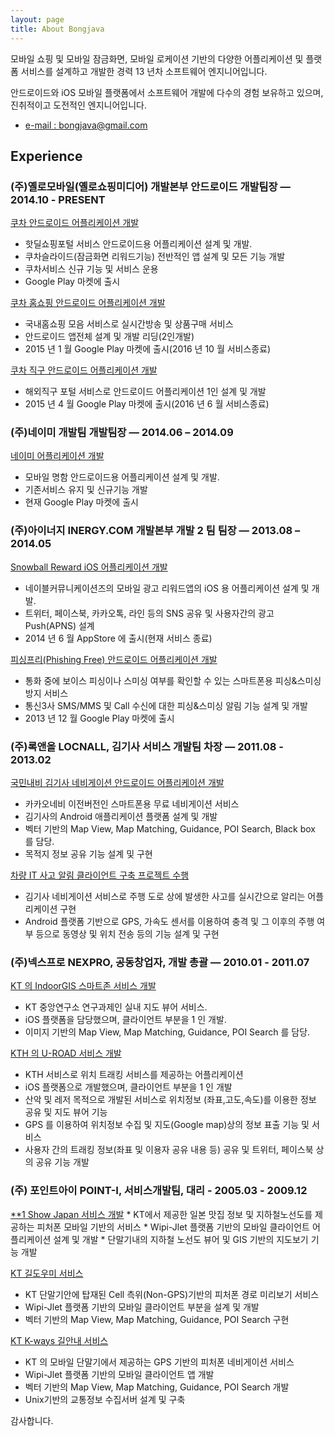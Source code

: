 ```yaml
---
layout: page
title: About Bongjava
---
```


<p class="message">
  모바일 쇼핑 및 모바일 잠금화면, 모바일 로케이션 기반의 다양한 어플리케이션 및 플랫폼 서비스를 설계하고 개발한 경력 13 년차 소프트웨어 엔지니어입니다.
</p>

안드로이드와 iOS 모바일 플랫폼에서 소프트웨어 개발에 다수의 경험 보유하고 있으며, 진취적이고 도전적인 엔지니어입니다.

* [e-mail : bongjava@gmail.com](mailto:bongjava@gmail.com)

## Experience

### (주)옐로모바일(옐로쇼핑미디어) 개발본부 안드로이드 개발팀장 — 2014.10 - PRESENT

<p class="message">
  <u>쿠차 안드로이드 어플리케이션 개발</u>

  * 핫딜쇼핑포털 서비스 안드로이드용 어플리케이션 설계 및 개발.
  * 쿠차슬라이드(잠금화면 리워드기능) 전반적인 앱 설계 및 모든 기능 개발
  * 쿠차서비스 신규 기능 및 서비스 운용
  * Google Play 마켓에 출시

  <u>쿠차 홈쇼핑 안드로이드 어플리케이션 개발</u>

  * 국내홈쇼핑 모음 서비스로 실시간방송 및 상품구매 서비스
  * 안드로이드 앱전체 설계 및 개발 리딩(2인개발)
  * 2015 년 1 월 Google Play 마켓에 출시(2016 년 10 월 서비스종료) 

  <u>쿠차 직구 안드로이드 어플리케이션 개발</u>

  * 해외직구 포털 서비스로 안드로이드 어플리케이션 1인 설계 및 개발
  * 2015 년 4 월 Google Play 마켓에 출시(2016 년 6 월 서비스종료)
</p>


### (주)네이미 개발팀 개발팀장 — 2014.06 – 2014.09

<p class="message">
  <u>네이미 어플리케이션 개발</u>

  * 모바일 명함 안드로이드용 어플리케이션 설계 및 개발.
  * 기존서비스 유지 및 신규기능 개발
  * 현재 Google Play 마켓에 출시
</p>


### (주)아이너지 INERGY.COM 개발본부 개발 2 팀 팀장 — 2013.08 – 2014.05

<p class="message">
  <u>Snowball Reward iOS 어플리케이션 개발</u>

  * 네이블커뮤니케이션즈의 모바일 광고 리워드앱의 iOS 용 어플리케이션 설계 및 개발.
  * 트위터, 페이스북, 카카오톡, 라인 등의 SNS 공유 및 사용자간의 광고 Push(APNS) 설계
  * 2014 년 6 월 AppStore 에 출시(현재 서비스 종료) 

  <u>피싱프리(Phishing Free) 안드로이드 어플리케이션 개발</u>

  * 통화 중에 보이스 피싱이나 스미싱 여부를 확인할 수 있는 스마트폰용 피싱&스미싱 방지 서비스
  * 통신3사 SMS/MMS 및 Call 수신에 대한 피싱&스미싱 알림 기능 설계 및 개발 
  * 2013 년 12 월 Google Play 마켓에 출시
</p>


### (주)록앤올 LOCNALL, 김기사 서비스 개발팀 차장 — 2011.08 - 2013.02

<p class="message">
  <u>국민내비 김기사 네비게이션 안드로이드 어플리케이션 개발</u>

  * 카카오네비 이전버전인 스마트폰용 무료 네비게이션 서비스
  * 김기사의 Android 애플리케이션 플랫폼 설계 및 개발
  * 벡터 기반의 Map View, Map Matching, Guidance, POI Search, Black box 를 담당.
  * 목적지 정보 공유 기능 설계 및 구현

  <u>차량 IT 사고 알림 클라이언트 구축 프로젝트 수행</u>

  * 김기사 네비게이션 서비스로 주행 도로 상에 발생한 사고를 실시간으로 알리는 어플리케이션 구현
  * Android 플랫폼 기반으로 GPS, 가속도 센서를 이용하여 충격 및 그 이후의 주행 여부 등으로 동영상 및 위치 전송 등의 기능 설계 및 구현
</p>


### (주)넥스프로 NEXPRO, 공동창업자, 개발 총괄 — 2010.01 - 2011.07

<p class="message">
  <u>KT 의 IndoorGIS 스마트존 서비스 개발</u>

  * KT 중앙연구소 연구과제인 실내 지도 뷰어 서비스.
  * iOS 플랫폼을 담당했으며, 클라이언트 부분을 1 인 개발.
  * 이미지 기반의 Map View, Map Matching, Guidance, POI Search 를 담당. 

  <u>KTH 의 U-ROAD 서비스 개발</u>

  * KTH 서비스로 위치 트래킹 서비스를 제공하는 어플리케이션
  * iOS 플랫폼으로 개발했으며, 클라이언트 부분을 1 인 개발
  * 산악 및 레저 목적으로 개발된 서비스로 위치정보 (좌표,고도,속도)를 이용한 정보 공유 및 지도 뷰어 기능
  * GPS 를 이용하여 위치정보 수집 및 지도(Google map)상의 정보 표출 기능 및 서비스
  * 사용자 간의 트래킹 정보(좌표 및 이용자 공유 내용 등) 공유 및 트위터, 페이스북 상의 공유 기능 개발
</p>


### (주) 포인트아이 POINT-I, 서비스개발팀, 대리 - 2005.03 - 2009.12

<p class="message">
  <u>**1 Show Japan 서비스 개발</u>
  * KT에서 제공한 일본 맛집 정보 및 지하철노선도를 제공하는 피처폰 모바일 기반의 서비스
  * Wipi-Jlet 플랫폼 기반의 모바일 클라이언트 어플리케이션 설계 및 개발
  * 단말기내의 지하철 노선도 뷰어 및 GIS 기반의 지도보기 기능 개발 

  <u>KT 길도우미 서비스</u>
  * KT 단말기안에 탑재된 Cell 측위(Non-GPS)기반의 피처폰 경로 미리보기 서비스
  * Wipi-Jlet 플랫폼 기반의 모바일 클라이언트 부분을 설계 및 개발
  * 벡터 기반의 Map View, Map Matching, Guidance, POI Search 구현 

  <u>KT K-ways 길안내 서비스</u>
  * KT 의 모바일 단말기에서 제공하는 GPS 기반의 피처폰 네비게이션 서비스
  * Wipi-Jlet 플랫폼 기반의 모바일 클라이언트 앱 개발
  * 벡터 기반의 Map View, Map Matching, Guidance, POI Search 개발
  * Unix기반의 교통정보 수집서버 설계 및 구축
</p>


감사합니다.